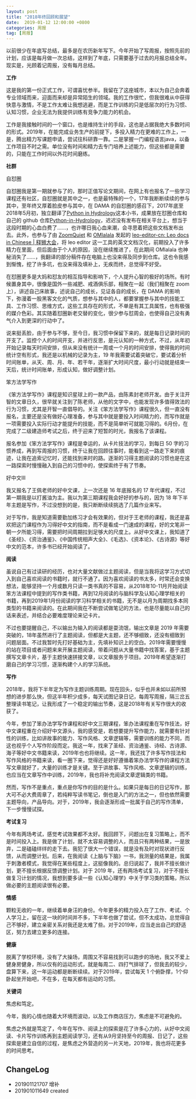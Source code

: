 ```yaml
---
layout: post
title: "2018年终回顾和展望"
date:  2019-01-12 12:00:00 +0800
categories: 周报
tag: [周报]
---   
```


以前很少在年底写总结，最多是在农历新年写下。今年开始了写周报，按照先前的计划，应该是每月做一次总结，这样到了年底，只需要基于过去的月报总结全年。现实是，光顾着记周报，没有每月总结。

**工作**

这是我的第一份正式工作，可谓喜忧参半。我留在了这座城市，本以为自己会奔着专业领域而来，迎面而来却是异常陌生的领域。我的工作很忙，但我很难从中获得快意与激情，不是工作太难让我想逃避，而是工作训练的只是低层次的行为习惯、认知习惯，企业无法为我提供训练有竞争力能力的机会。

工作是我接触时间的一个窗口，也是维持生计的手段，这也是占据我绝大多数时间的形式。2019年，在能完成业务生产的前提下，多投入精力在更难的工作上，一是，腾出精力写课题申请，尝试往科研靠一靠。二是掌握一门编程语言java，以备工作项目不时之需。单位没有时间和精力去专门培养上述能力，但这些都是需要的，只能在工作时间以外花时间磨练。

**社群**

自怼圈

自怼圈我是第一期就参与了的，那时正值写论文期间，在网上有也报名了一些学习课程还有社区，自怼圈就是其中之一，也是最特殊的一个，17年我断断续续的参与其中，至年终又厚着脸皮参与其中，在 DAMA 的自怼圈的感召下，2017年底至2018年5月初，独立翻译了[Python in Hydrology](http://www.greenteapress.com/pythonhydro/pythonhydro.html)这本小书，成果放在怼圈仓库和自己的 github 仓库[Python-in-Hydrology](https://github.com/livingworld/Python-in-Hydrology)，迟迟没有发布在相关平台上，想当于这段时期的心血白费了......，也许哪日我心血来潮，会寻思着把这些文档发布出去。此外，也参与了由 [ZoomQuiet](https://github.com/ZoomQuiet) 和  [OMlalala](https://github.com/OMlalala) 发起的 [leo-editor-cn: Leo docs in Chinese | 释狮大会](https://github.com/livingworld/leo-editor-cn)，将 leo editor 这一工具的英文文档汉化，前期投入了许多精力在里面，但后面由于个人的原因，没在继续推进了，在此期间 OMlalala 也神秘消失了......，我翻译的部分稿件存在电脑上也没来得及同步到仓库。这也令我感到惭愧，挖了许多坑，也没来得及填补上，无疾而终，总觉得不好受。

在怼圈更多是大妈和怼友的相互指导和影响下，个人提升心智的极好的场所。有时候置身其中，很像是国外一些减肥、戒酒俱乐部，相聚在一起（我们相聚在 zoom 上），讲述自己床故事，述说自己的成长，见证各自的成长，在 DAMA 的影响下，弥漫着一股黑客文化的气质，想参与其中的人，都要掌握参与其中的技能工具、工作习惯、思维方式，这些工具存在的形式，不单是有其工具属性，也有极强的媒介色彩。其实随着怼圈新老交替的变化，很少参与怼周会，也使得自己没有勇气介入到更深的行动中了。

说来挺丢脸，由于参与不够，至今日，我习惯中保留下来的，就是每日记录时间的开支了。监控个人的时间开支，并进行反思，是元认知的一种方式，不过，从年初开始记录每天时间安排，但从来没有统计一周或一个月的时间安排，使得我的时间统计空有形式，我还是以机械的记录为主，19 年我需要试着突破它，要试着分析时间账单，从天、周、月、年、若干年，逐渐扩大时间尺度，最小行动就是结束一天后，统计时间账单，形成认知，做好调整计划。

笨方法学写作

《笨方法学写作》课程是知识星球上的一款产品，由陈素封老师开发。由于关注开智的文章日久，很早就关注到了陈老师，从他的文字中，也能发现许多值得效法的行为习惯，尤其是开智一直倡导的。关注《笨方法学写作》课程很久，但一直没有报名，主要还是没有做好心理准备，参与其中就是要投入时间精力的，而写作就是一项需要投入实际行动才能提升的技能，而不是简单听可就能习得的。6月份，在完成了二级建造师考试之后，终于迎来了短暂的时光，我报名了该课程。

报名参加《笨方法学写作》课程是幸运的，从卡片技法的学习，到每日 50 字的习惯养成，再到写周报的习惯，终于让我在回顾往事时，能看到这一路走下来的痕迹，让我在追索记忆时，还能找到来时的路。逐渐的习得主题阅读的习惯也是在这一路探索时慢慢融入到自己的习惯中的，使探索终于有了节奏。

好中文III

我又报名了王佩老师的好中文课，上一次还是 16 年底报名的 17 年代课程，不过第一期我是以打酱油为主。我以为第三期课程我会好好的参与的，因为 18 年下半年主题是写作，不过没想到的是，我只断断续续挑选了几篇作业来写。

对于写作，我是知道需要勤加练习才会有效果的，但对于王老师的课程，我还是喜欢把这门课程作为习得好中文的指南，而不是看成一门速成的课程，好的文笔非一朝一夕所能习得，需要把时间周期拉到足够大的尺度上。从好中文课上，我知道了《圣经》、《资治通鉴》、《中国传统相声大全》、《毛选》、《资本论》、《古诗源》等好中文的范本，许多书已经开始阅读了。


**阅读**

虽说自己有过读研的经历，也对大量文献做过主题阅读，但是当我将这学习方式切入到自己喜欢阅读的书籍时，就行不通了。因为喜欢阅读的书太多，时常还会变换想法，能够坚持一个月或数月只读一类书真的不容易，从2018年10-11月开始阅读笨方法课程中提到的写作类书籍，再到12月阅读的与脑科学及认知心理学相关的书籍，再到2019年1月份阅读的学习科学相关的书籍，无不是以月为周期找多本同类型的书籍来阅读的。在此期间我在不断尝试做笔记的方法，也是尽量能以自己的话来表述，并结合必要难度理论来记卡片。

不过也要提醒自己，不以输出为输入的阅读都是耍流氓，输出文章是 2019 年需要突破的，18年虽然进行了主题阅读，但都是大主题，还不够细致，还没有细致到问题层面。不过我暂时先打好基础为主，先填补知识上的空白。2019年需要慢慢的站在项目或者问题来来开展主题阅读，带着问题从大量书籍中找答案，基于主题撰写文章卡片，基于主题快速拼接文章，以文章服务于项目。2019年希望逐渐打磨自己的学习习惯，逐渐构建个人的学习系统。

**写作**

2018年，我将下半年定为写作主题训练周期。现在回头，似乎也并未如以前所预想的进步那么快，但这半年积少成多，每天试图记录日记，每周写周报，隔三岔五整理读书笔记，让我形成了一个稳定的输出节奏，这是2018年有关写作很大的收获了。

今年，参加了笨办法学写作课程和好中文三期课程，笨办法课程重在写作技法，好中文课程重在介绍好中文源头，我的感受是，若想要提升写作能力，就需要有针对性的训练，比如讲故事的能力、写作风格、文章逻辑等，需要训练的能力不同，而这也视乎个人写作阶段而定。我这一年，找来了圣经、资治通鉴、诗经、古诗源、海子等好中文书籍来读，2019年也也将继续。这一年，我还找了许多写作技法和写作风格的书籍来读，看一圈下来，觉得还是好好遵循着笨办法学写作的课程方法写文章就好了，大量的训练才是关键。至于讲故事、写作风格、文章逻辑的训练，也应当在文章写作中训练，2019年，我也将补充阅读文章逻辑类的书籍。

然而，写作不是重点，重点是你写作的目的是什么。如果只是每日的日记写作，那大可不必大费周章了，若纯粹写读书笔记，倒也是入门的方法之一，但也依然需要主题导向，产品导向。对于，2019年，我会逐渐形成一批属于自己的写作清单，下一步慢慢试探。

**考试复习**

今年有两场考试，感觉考试效果都不太好。我回顾下，问题出在复习策略上，而不是时间投入上。我是做了计划，就不太容易调整的人，而且只有两种结果，一是放弃，二是磕磕绊绊的走下去。我犯了很大一个错误，就是没有及时对现状进行反馈，从而调整计划。后来，在我阅读《上脑与下脑》一书，我测量的结果是，我属于刺激者模式，我觉得在某些程度上，这挺像我的。总归说起了，我并不擅长做计划，更不擅长根据反馈调整计划。对于 2019 年，还有两场考试复习，对于不擅长做复习计划的情况，我想到要多读一些《认知心理学》中关于学习类的策略，所以做必要的主题阅读很有必要。

**情感**

颗粒无收的一年，继续着单身汪的身份。今年更多的精力投入在了工作、考试、个人学习上，留在这一块的时间并不多，下半年也做了尝试，但不太成功，总觉得自己不够好，建立亲密关系对我还是太难了些。对于2019年，应当走出自己的舒适区，努力去建立更多的连接。

**健康**

脱离了学校环境，没有了大操场，周围又不容易找到可以跑步的场地，我又不爱上健身房健身，所以仅有的运动形式，就是每周二、四打气排球了，但我去的较少，盘算下来，这一年运动都是断断续续。对于2019年，尝试每天 1 个俯卧撑，1个仰卧起坐开始吧，不在多，在每天都有运动的习惯。

**关键词**

焦虑和笃定。

今年，我的心情也随着大环境而波动，以及工作商店压力，焦虑是不可避免的。

焦虑之外就是笃定了，今年在写作、阅读上的探索是花了许多心力的，从好中文阅读、卡片写作训练再到主题阅读学习，还有从9月坚持至今的周报、日记了，这些探索是建立自信的过程，是焦虑之外营造的另一片天地，2019年，我也将花更多的时间思考。

## ChangeLog

- 201901121707 增补
- 201901011649 created
